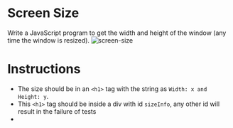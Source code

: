 # Screen Size
Write a JavaScript program to get the width and height of the window (any time the window is resized).
![screen-size](https://user-images.githubusercontent.com/78275204/224805706-82d53759-fb7d-4910-ba92-f741a5e052d0.gif)

# Instructions 
- The size should be in an `<h1>` tag with the string as `Width: x and Height: y`.
- This `<h1>` tag should be inside a div with id `sizeInfo`, any other id will result in the failure of tests
- 
